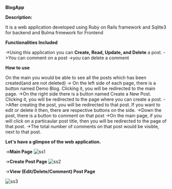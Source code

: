 **BlogApp**

**Description:**

It is a web application developed using Ruby on Rails framework and Sqlite3 for backend and Bulma frmework for Frontend

**Functionalities Included**

->Using this application you can **Create, Read, Update, and Delete** a post.
->You can comment on a post
->you can delete a comment

**How to use**

On the main you would be able to see all the posts which has been created(and are not deleted)
-> On the left side of each page, there is a button named Demo Blog. Clicking it, you will be redirected to the main page.
->On the right side there is a button named Create a New Post. Clicking it, you will be redirected to the page where you can create a post.
  ->After creating the post, you will be redirected to that post. If you want to edit or delete it then, there are respective buttons on the side.
  ->Down the post, there is a button to comment on that post
->On the main page, if you will click on a particaular post title, then you will be redirected to the page of that post.
->The total number of comments on that post would be visible, next to that post.

**Let's have a glimpse of the web application.**

->**Main Page**
![ss1](https://user-images.githubusercontent.com/56797284/129484697-1902bac6-b229-4072-86e8-1bd9b7e37151.png)

->**Create Post Page**
![ss2](https://user-images.githubusercontent.com/56797284/129484705-9a953d86-ebbb-4daa-bc1c-f2246a3d348b.png)

->**View (Edit/Delete/Comment) Post Page**

![ss3](https://user-images.githubusercontent.com/56797284/129484706-591cbabc-487a-4e63-884b-f8984a8369d3.png)

